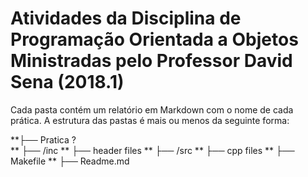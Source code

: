 # Atividades da Disciplina de Programação Orientada a Objetos Ministradas pelo Professor David Sena (2018.1)

Cada pasta contém um relatório em Markdown com o nome de cada prática. A estrutura das pastas é mais ou menos da seguinte forma:

**├── Pratica ?          
**  ├── /inc 
**    ├── header files 
**  ├── /src
**    ├── cpp files
**  ├── Makefile
**  ├── Readme.md 
